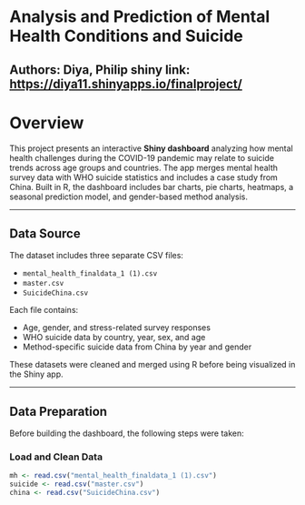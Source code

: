 # Analysis and Prediction of Mental Health Conditions and Suicide

## Authors: Diya, Philip    shiny link: https://diya11.shinyapps.io/finalproject/

# Overview

This project presents an interactive **Shiny dashboard** analyzing how mental health challenges during the COVID-19 pandemic may relate to suicide trends across age groups and countries. The app merges mental health survey data with WHO suicide statistics and includes a case study from China. Built in R, the dashboard includes bar charts, pie charts, heatmaps, a seasonal prediction model, and gender-based method analysis.

---

## Data Source

The dataset includes three separate CSV files:

- `mental_health_finaldata_1 (1).csv`
- `master.csv`
- `SuicideChina.csv`

Each file contains:
- Age, gender, and stress-related survey responses
- WHO suicide data by country, year, sex, and age
- Method-specific suicide data from China by year and gender

These datasets were cleaned and merged using R before being visualized in the Shiny app.

---

## Data Preparation

Before building the dashboard, the following steps were taken:

### Load and Clean Data

```r
mh <- read.csv("mental_health_finaldata_1 (1).csv")
suicide <- read.csv("master.csv")
china <- read.csv("SuicideChina.csv")
